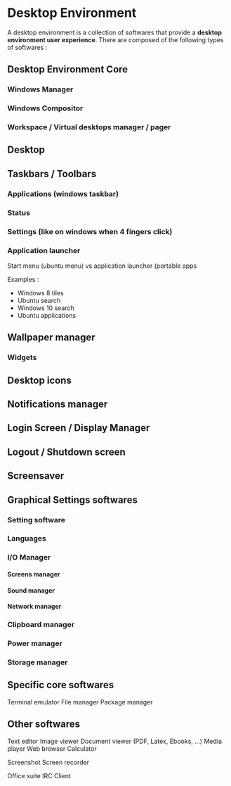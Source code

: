 # Desktop Environment

A desktop environment is a collection of softwares that provide a __desktop environment user experience__. There are composed of the following types of softwares :

## Desktop Environment Core
### Windows Manager
### Windows Compositor
### Workspace / Virtual desktops manager / pager

## Desktop
## Taskbars / Toolbars
### Applications (windows taskbar)
### Status
### Settings (like on windows when 4 fingers click)
### Application launcher
Start menu (ubuntu menu) vs application launcher (portable apps

Examples :
- Windows 8 tiles
- Ubuntu search
- Windows 10 search
- Ubuntu applications

## Wallpaper manager
### Widgets
## Desktop icons
 
## Notifications manager
 
## Login Screen / Display Manager
## Logout / Shutdown screen
## Screensaver

## Graphical Settings softwares
### Setting software
### Languages
### I/O Manager
#### Screens manager
#### Sound manager
#### Network manager
### Clipboard manager
### Power manager
### Storage manager

## Specific core softwares
 Terminal emulator
 File manager
 Package manager
 
## Other softwares
 Text editor
 Image viewer
 Document viewer (PDF, Latex, Ebooks, ...)
 Media player
 Web browser
 Calculator

 Screenshot
 Screen recorder
 
 Office suite
 IRC Client
